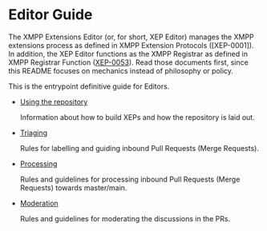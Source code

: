 Editor Guide
============

The XMPP Extensions Editor (or, for short, XEP Editor) manages the XMPP
extensions process as defined in XMPP Extension Protocols ([XEP-0001]).
In addition, the XEP Editor functions as the XMPP Registrar as defined in XMPP
Registrar Function ([XEP-0053]).
Read those documents first, since this README focuses on mechanics instead of
philosophy or policy.


This is the entrypoint definitive guide for Editors.

- [Using the repository](REPOSITORY.md)

    Information about how to build XEPs and how the repository is laid out.

<!--
- [Tools](TOOLS.md)

    Information about tools provided with the repository which should help in
    your daily editor duties.
-->

- [Triaging](TRIAGING.md)

    Rules for labelling and guiding inbound Pull Requests (Merge Requests).

- [Processing](PROCESSING.md)

    Rules and guidelines for processing inbound Pull Requests (Merge Requests)
    towards master/main.

- [Moderation](MODERATION.md)

    Rules and guidelines for moderating the discussions in the PRs.


[XEP-0053]: https://xmpp.org/extensions/xep-0053.html
